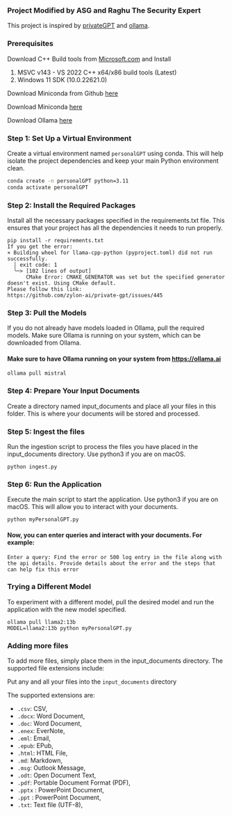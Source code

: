 ### Project Modified by ASG and Raghu The Security Expert

This project is inspired by [privateGPT](https://github.com/imartinez/privateGPT) and [ollama](https://github.com/jmorganca/ollama).

### Prerequisites

Download C++ Build tools from [Microsoft.com](https://visualstudio.microsoft.com/visual-cpp-build-tools/) and Install 
1) MSVC v143 - VS 2022 C++ x64/x86 build tools (Latest)
2) Windows 11 SDK (10.0.22621.0)

Download Miniconda from Github [here](https://github.com/asecurityguru/miniconda-for-genai-devops-devsecops-case-study)

Download Miniconda [here](https://docs.anaconda.com/miniconda/miniconda-install/)

Download Ollama [here](https://ollama.com/download)


### Step 1: Set Up a Virtual Environment
Create a virtual environment named `personalGPT` using conda. This will help isolate the project dependencies and keep your main Python environment clean.
```sh
conda create -n personalGPT python=3.11
conda activate personalGPT
```

### Step 2: Install the Required Packages
Install all the necessary packages specified in the requirements.txt file. This ensures that your project has all the dependencies it needs to run properly.

```
pip install -r requirements.txt
If you get the error:
× Building wheel for llama-cpp-python (pyproject.toml) did not run successfully.
  │ exit code: 1
  ╰─> [102 lines of output]
      CMake Error: CMAKE_GENERATOR was set but the specified generator doesn't exist. Using CMake default.
Please follow this link:
https://github.com/zylon-ai/private-gpt/issues/445
```

### Step 3:  Pull the Models
If you do not already have models loaded in Ollama, pull the required models. Make sure Ollama is running on your system, which can be downloaded from Ollama.
#### Make sure to have Ollama running on your system from https://ollama.ai
```
ollama pull mistral
```

### Step 4: Prepare Your Input Documents
Create a directory named input_documents and place all your files in this folder. This is where your documents will be stored and processed.


### Step 5: Ingest the files 
Run the ingestion script to process the files you have placed in the input_documents directory. Use python3 if you are on macOS.

```
python ingest.py
```


### Step 6: Run the Application
Execute the main script to start the application. Use python3 if you are on macOS. This will allow you to interact with your documents.
```
python myPersonalGPT.py
```

#### Now, you can enter queries and interact with your documents. For example:
```
Enter a query: Find the error or 500 log entry in the file along with the api details. Provide details about the error and the steps that can help fix this error
```

### Trying a Different Model
To experiment with a different model, pull the desired model and run the application with the new model specified.
```
ollama pull llama2:13b
MODEL=llama2:13b python myPersonalGPT.py
```

### Adding more files
To add more files, simply place them in the input_documents directory. The supported file extensions include:

Put any and all your files into the `input_documents` directory

The supported extensions are:

- `.csv`: CSV,
- `.docx`: Word Document,
- `.doc`: Word Document,
- `.enex`: EverNote,
- `.eml`: Email,
- `.epub`: EPub,
- `.html`: HTML File,
- `.md`: Markdown,
- `.msg`: Outlook Message,
- `.odt`: Open Document Text,
- `.pdf`: Portable Document Format (PDF),
- `.pptx` : PowerPoint Document,
- `.ppt` : PowerPoint Document,
- `.txt`: Text file (UTF-8),
